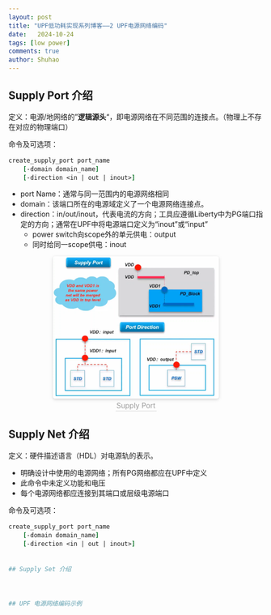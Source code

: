 ```yaml
---
layout: post
title: "UPF低功耗实现系列博客——2 UPF电源网络编码"
date:   2024-10-24
tags: [low power]
comments: true
author: Shuhao
---
```


## Supply Port 介绍

定义：电源/地网络的”**逻辑源头**“，即电源网络在不同范围的连接点。（物理上不存在对应的物理端口）

命令及可选项：

```tcl
create_supply_port port_name
    [-domain domain_name]
    [-direction <in | out | inout>]
```
- port Name：通常与同一范围内的电源网络相同
- domain：该端口所在的电源域定义了一个电源网络连接点。
- direction：in/out/inout，代表电流的方向；工具应遵循Liberty中为PG端口指定的方向；通常在UPF中将电源端口定义为“inout”或“input”
    - power switch向scope外的单元供电：output
    - 同时给同一scope供电：inout
<center>
    <img style="border-radius: 0.3125em;
    box-shadow: 0 2px 4px 0 rgba(34,36,38,.12),0 2px 10px 0 rgba(34,36,38,.08);" 
    src="../images/image-20230629142404090.png" width = "65%" alt=""/>
    <br>
    <div style="color:orange; border-bottom: 1px solid #d9d9d9;
    display: inline-block;
    color: #999;
    padding: 2px;">
        Supply Port
  	</div>
</center>


## Supply Net 介绍

定义：硬件描述语言（HDL）对电源轨的表示。

- 明确设计中使用的电源网络；所有PG网络都应在UPF中定义
- 此命令中未定义功能和电压
- 每个电源网络都应连接到其端口或层级电源端口

命令及可选项：

```tcl
create_supply_port port_name
    [-domain domain_name]
    [-direction <in | out | inout>]


## Supply Set 介绍



## UPF 电源网络编码示例


